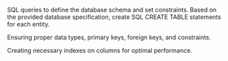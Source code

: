 SQL queries to define the database schema and set constraints.
Based on the provided database specification, create SQL CREATE TABLE statements for each entity.

Ensuring proper data types, primary keys, foreign keys, and constraints.

Creating necessary indexes on columns for optimal performance.
